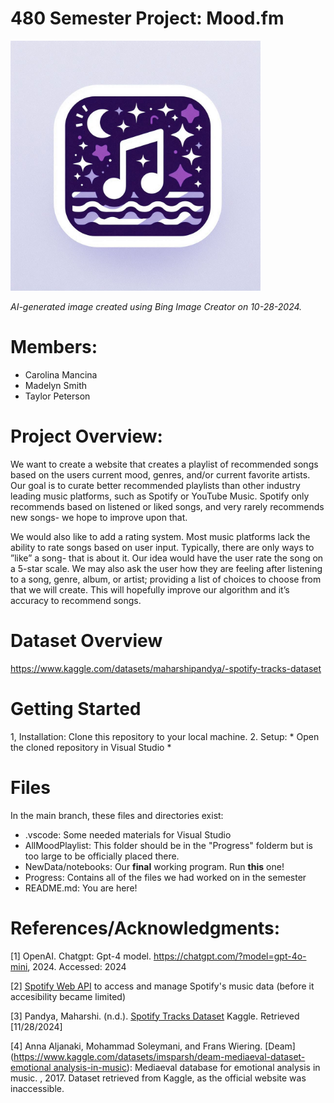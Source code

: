 # 480 Semester Project: Mood.fm

<img src="Progress/moody.jpg" alt="Logo" width="400"/>

*AI-generated image created using Bing Image Creator on 10-28-2024.*

# Members:
* Carolina Mancina
* Madelyn Smith
* Taylor Peterson

# Project Overview:
We want to create a website that creates a playlist of recommended songs based on the users current mood, genres, and/or current favorite artists. Our goal is to curate better recommended playlists than other industry leading music platforms, such as Spotify or YouTube Music. Spotify only recommends based on listened or liked songs, and very rarely recommends new songs- we hope to improve upon that.

We would also like to add a rating system. Most music platforms lack the ability to rate songs based
on user input. Typically, there are only ways to ”like” a song- that is about it. Our idea would have
the user rate the song on a 5-star scale. We may also ask the user how they are feeling after listening to
a song, genre, album, or artist; providing a list of choices to choose from that we will create. This will
hopefully improve our algorithm and it’s accuracy to recommend songs.

# Dataset Overview
https://www.kaggle.com/datasets/maharshipandya/-spotify-tracks-dataset

# Getting Started
1, Installation: Clone this repository to your local machine.
2. Setup: 
    * Open the cloned repository in Visual Studio
    * 

# Files
In the main branch, these files and directories exist:
* .vscode: Some needed materials for Visual Studio
* AllMoodPlaylist: This folder should be in the "Progress" folderm but is too large to be officially placed there.
* NewData/notebooks: Our **final** working program. Run **this** one!
* Progress: Contains all of the files we had worked on in the semester
* README.md: You are here!

# References/Acknowledgments:
[1] OpenAI. Chatgpt: Gpt-4 model. https://chatgpt.com/?model=gpt-4o-mini, 2024. Accessed: 2024

[2] [Spotify Web API](https://developer.spotify.com/documentation/web-api) to access and manage Spotify's music data (before it accesibility became limited)

[3] Pandya, Maharshi. (n.d.). [Spotify Tracks Dataset](https://www.kaggle.com/datasets/maharshipandya/-spotify-tracks-dataset) Kaggle. Retrieved [11/28/2024]

[4]  Anna Aljanaki, Mohammad Soleymani, and Frans Wiering. [Deam]([https://www.kaggle.com/datasets/imsparsh/deam-mediaeval-dataset-emotional
analysis-in-music](https://github.com/bbaltaxe/Music_Emotion)): Mediaeval database for emotional
 analysis in music. , 2017. Dataset retrieved from Kaggle, as the official website was inaccessible.

